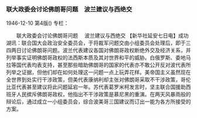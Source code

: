 ### 联大政委会讨论佛朗哥问题　波兰建议与西绝交

1946-12-10
第4版()
专栏：

　　联大政委会讨论佛朗哥问题
  　波兰建议与西绝交
    【新华社延安七日电】成功湖讯：联合国大会政治安全委员会，于将裁军问题交由小组委员会处理后，即于三四两日讨论佛朗哥问题。波兰代表建议各国对佛朗哥政权断绝外交及经济关系，并列举事实证明佛朗哥政权的法西斯本质及其对世界和平的威胁。白俄罗斯、委地马拉等国代表均表支持，甚至那些暗助佛朗哥的国家的代表亦不敢公开反对波代表所列举之证据，但他们却在如何处理这一问题一点上玩弄花样。美帝国主义虽然现在全世界到处实行干涉政策，但美代表康纳利却主张对佛朗哥采取不干涉政策，哥伦比亚代表甚至建议将此问题延宕一年。苏代表葛罗米柯发言时，坚主联合国援助西班牙人民摈斥佛朗哥政权，他指出不干涉政策是慕尼黑的重演。在两天风暴雨般的辩论后，通过成立一小组委员会，综合波美哥三国建议而订出一能为各方所接受的方案。
